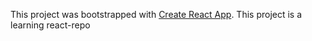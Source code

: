 This project was bootstrapped with [Create React App](https://github.com/facebook/create-react-app).
This project is a learning react-repo

